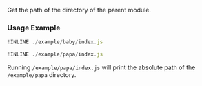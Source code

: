 Get the path of the directory of the parent module.

### Usage Example

~~~js
!INLINE ./example/baby/index.js
~~~

~~~js
!INLINE ./example/papa/index.js
~~~

Running `/example/papa/index.js` will print the absolute path of the `/example/papa` directory.
